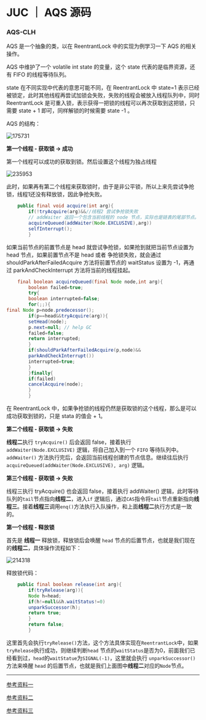 # JUC ｜ AQS 源码

### AQS-CLH

AQS 是一个抽象的类，以在 ReentrantLock 中的实现为例学习一下 AQS 的相关操作。

AQS 中维护了一个 volatile int state 的变量，这个 state 代表的是临界资源，还有 FIFO 的线程等待队列。

state 在不同实现中代表的意思可能不同，在 ReentrantLock 中 state=1 表示已经被锁定，此时其他线程再尝试加锁会失败，失败的线程会被放入线程队列中，同时
ReentrantLock 是可重入锁，表示获得一把锁的线程可以再次获取到这把锁，只需要 state + 1 即可，同样解锁的时候需要 state -1 。

AQS 的结构：

![175731](https://image.yuhaowin.com/2020/05/20/175731.jpg)

**第一个线程 - 获取锁 -> 成功**

第一个线程可以成功的获取到锁。然后设置这个线程为独占线程

![235953](https://image.yuhaowin.com/2020/05/18/235953.jpg)

此时，如果再有第二个线程来获取锁时，由于是非公平锁，所以上来先尝试争抢锁，线程1还没有释放锁，因此争抢失败。

```java
    public final void acquire(int arg){
        if(!tryAcquire(arg)&&//线程2 尝试争抢锁失败
        // addWaiter 返回一个包含当前线程的 node 节点，实际也是链表的尾部节点。
        acquireQueued(addWaiter(Node.EXCLUSIVE),arg))
        selfInterrupt();
        }
```

如果当前节点的前置节点是 head 就尝试争抢锁，如果抢到就把当前节点设置为 head 节点，如果前置节点不是 head 或者 争抢锁失败，就会通过
shouldParkAfterFailedAcquire 方法将前置节点的 waitStatus 设置为 -1，再通过 parkAndCheckInterrupt 方法将当前的线程挂起。

```java
    final boolean acquireQueued(final Node node,int arg){
        boolean failed=true;
        try{
        boolean interrupted=false;
        for(;;){
final Node p=node.predecessor();
        if(p==head&&tryAcquire(arg)){
        setHead(node);
        p.next=null; // help GC
        failed=false;
        return interrupted;
        }
        if(shouldParkAfterFailedAcquire(p,node)&&
        parkAndCheckInterrupt())
        interrupted=true;
        }
        }finally{
        if(failed)
        cancelAcquire(node);
        }
        }
```

在 ReentrantLock 中，如果争抢锁的线程仍然是获取锁的这个线程，那么是可以成功获取到锁的，只是 stata 的值会 + 1。

**第二个线程 - 获取锁 -> 失败**

**线程二**执行 `tryAcquire()` 后会返回 false，接着执行 `addWaiter(Node.EXCLUSIVE)` 逻辑，将自己加入到一个 `FIFO`
等待队列中。`addWaiter()`
方法执行完后，会返回当前线程创建的节点信息。继续往后执行 `acquireQueued(addWaiter(Node.EXCLUSIVE), arg)` 逻辑。

**第三个线程 - 获取锁 -> 失败**

线程三执行 tryAcquire() 也会返回 false，接着执行 addWaiter() 逻辑，此时等待队列的`tail`节点指向**线程二**，进入`if`
逻辑后，通过`CAS`指令将`tail`节点重新指向**线程三**。接着**线程三**调用`enq()`方法执行入队操作，和上面**线程二**执行方式是一致的。

**第一个线程 - 释放锁**

首先是 **线程一** 释放锁，释放锁后会唤醒 `head` 节点的后置节点，也就是我们现在的**线程二**，具体操作流程如下：

![214318](https://image.yuhaowin.com/2020/05/26/214318.jpg)

释放锁代码：

```java
    public final boolean release(int arg){
        if(tryRelease(arg)){
        Node h=head;
        if(h!=null&&h.waitStatus!=0)
        unparkSuccessor(h);
        return true;
        }
        return false;
        }
```

这里首先会执行`tryRelease()`方法，这个方法具体实现在`ReentrantLock`中，如果`tryRelease`执行成功，则继续判断`head`
节点的`waitStatus`是否为0，前面我们已经看到过，`head`的`waitStatue`为`SIGNAL(-1)`，这里就会执行 `unparkSuccessor()`
方法来唤醒 `head` 的后置节点，也就是我们上面图中**线程二**对应的`Node`节点。



----------



[参考资料一](https://www.jianshu.com/p/9ee0194d598c)

[参考资料二](https://blog.csdn.net/claram/article/details/83828768)

[参考资料三](https://www.jianshu.com/p/4682a6b0802d)





